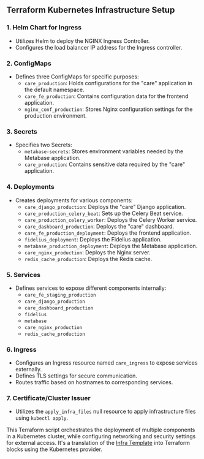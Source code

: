 ## Terraform Kubernetes Infrastructure Setup

### 1. Helm Chart for Ingress
- Utilizes Helm to deploy the NGINX Ingress Controller.
- Configures the load balancer IP address for the Ingress controller.

### 2. ConfigMaps
- Defines three ConfigMaps for specific purposes:
  - `care_production`: Holds configurations for the "care" application in the default namespace.
  - `care_fe_production`: Contains configuration data for the frontend application.
  - `nginx_conf_production`: Stores Nginx configuration settings for the production environment.

### 3. Secrets
- Specifies two Secrets:
  - `metabase-secrets`: Stores environment variables needed by the Metabase application.
  - `care_production`: Contains sensitive data required by the "care" application.

### 4. Deployments
- Creates deployments for various components:
  - `care_django_production`: Deploys the "care" Django application.
  - `care_production_celery_beat`: Sets up the Celery Beat service.
  - `care_production_celery_worker`: Deploys the Celery Worker service.
  - `care_dashboard_production`: Deploys the "care" dashboard.
  - `care_fe_production_deployment`: Deploys the frontend application.
  - `fidelius_deployment`: Deploys the Fidelius application.
  - `metabase_production_deployment`: Deploys the Metabase application.
  - `care_nginx_production`: Deploys the Nginx server.
  - `redis_cache_production`: Deploys the Redis cache.

### 5. Services
- Defines services to expose different components internally:
  - `care_fe_staging_production`
  - `care_django_production`
  - `care_dashboard_production`
  - `fidelius`
  - `metabase`
  - `care_nginx_production`
  - `redis_cache_production`

### 6. Ingress
- Configures an Ingress resource named `care_ingress` to expose services externally.
- Defines TLS settings for secure communication.
- Routes traffic based on hostnames to corresponding services.

### 7. Certificate/Cluster Issuer
- Utilizes the `apply_infra_files` null resource to apply infrastructure files using `kubectl apply`.

This Terraform script orchestrates the deployment of multiple components in a Kubernetes cluster, while configuring networking and security settings for external access. It's a translation of the [Infra Template](https://github.com/coronasafe/infra_template/) into Terraform blocks using the Kubernetes provider.